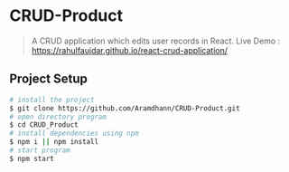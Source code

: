 # CRUD-Product

> A CRUD application which edits user records in React.
Live Demo : https://rahulfaujdar.github.io/react-crud-application/
## Project Setup

```bash
# install the project
$ git clone https://github.com/Aramdhann/CRUD-Product.git
# open directory program
$ cd CRUD_Product
# install dependencies using npm
$ npm i || npm install
# start program
$ npm start
```
